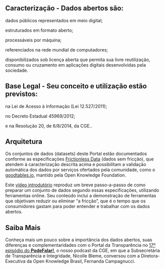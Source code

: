 ## Caracterização - Dados abertos são:

dados públicos representados em meio digital;

estruturados em formato aberto;

processáveis por máquina;

referenciados na rede mundial de computadores;

disponibilizados sob licença aberta que permita sua livre reutilização, consumo ou cruzamento em aplicações digitais desenvolvidas pela sociedade.

## Base Legal - Seu conceito e utilização estão previstos:

na Lei de Acesso à Informação (Lei 12.527/2011);

no Decreto Estadual 45969/2012;

e na Resolução 20, de 6/8/2014, da CGE..

## Arquitetura 

Os conjuntos de dados (datasets) deste Portal estão documentados conforme as especificações [Frictionless Data](https://frictionlessdata.io/) (dados sem fricção), que atendem à caracterização descrita acima e possibilitam a validação automática dos dados por serviços ofertados pela comunidade, como o [goodtables.io](https://goodtables.io/), mantido pela Open Knowledge Foundation.

Este [vídeo introdutório](https://www.youtube.com/embed/tZ0bmlnqMuY) reproduz um breve passo-a-passo de como preparar um conjunto de dados segundo essas especificações, utilizando ferramentas online. Seu conteúdo inclui a demonstração de ferramentas que objetivam reduzir ou eliminar “a fricção”, que é o tempo que os consumidores gastam para poder entender e trabalhar com os dados abertos.

## Saiba Mais

Conheça mais um pouco sobre a importância dos dados abertos, suas diferenças e complementaridades com o Portal da Transparência no [17º episódio do **PodeFalar!**](https://www.youtube.com/watch?v=uFdYbIc_4ws), o nosso podcast da CGE, em que a Subsecretária de Transparência e Integridade, Nicolle Bleme, conversou com a Diretora-Executiva da Open Knowledge Brasil, Fernanda Campagnucci.





